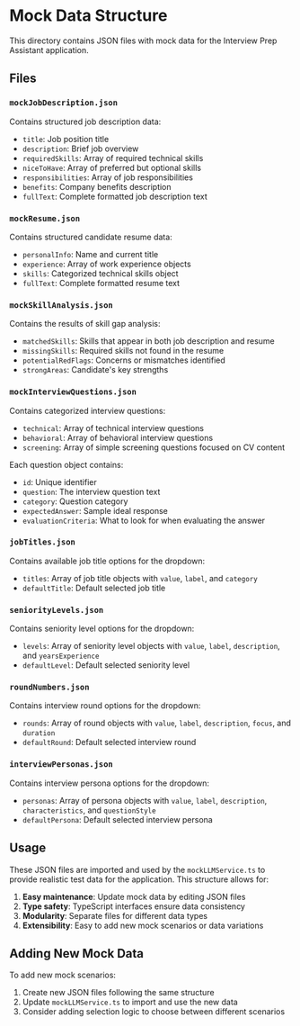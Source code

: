 # Mock Data Structure

This directory contains JSON files with mock data for the Interview Prep Assistant application.

## Files

### `mockJobDescription.json`
Contains structured job description data:
- `title`: Job position title
- `description`: Brief job overview
- `requiredSkills`: Array of required technical skills
- `niceToHave`: Array of preferred but optional skills
- `responsibilities`: Array of job responsibilities
- `benefits`: Company benefits description
- `fullText`: Complete formatted job description text

### `mockResume.json`
Contains structured candidate resume data:
- `personalInfo`: Name and current title
- `experience`: Array of work experience objects
- `skills`: Categorized technical skills object
- `fullText`: Complete formatted resume text

### `mockSkillAnalysis.json`
Contains the results of skill gap analysis:
- `matchedSkills`: Skills that appear in both job description and resume
- `missingSkills`: Required skills not found in the resume
- `potentialRedFlags`: Concerns or mismatches identified
- `strongAreas`: Candidate's key strengths

### `mockInterviewQuestions.json`
Contains categorized interview questions:
- `technical`: Array of technical interview questions
- `behavioral`: Array of behavioral interview questions
- `screening`: Array of simple screening questions focused on CV content

Each question object contains:
- `id`: Unique identifier
- `question`: The interview question text
- `category`: Question category
- `expectedAnswer`: Sample ideal response
- `evaluationCriteria`: What to look for when evaluating the answer

### `jobTitles.json`
Contains available job title options for the dropdown:
- `titles`: Array of job title objects with `value`, `label`, and `category`
- `defaultTitle`: Default selected job title

### `seniorityLevels.json`
Contains seniority level options for the dropdown:
- `levels`: Array of seniority level objects with `value`, `label`, `description`, and `yearsExperience`
- `defaultLevel`: Default selected seniority level

### `roundNumbers.json`
Contains interview round options for the dropdown:
- `rounds`: Array of round objects with `value`, `label`, `description`, `focus`, and `duration`
- `defaultRound`: Default selected interview round

### `interviewPersonas.json`
Contains interview persona options for the dropdown:
- `personas`: Array of persona objects with `value`, `label`, `description`, `characteristics`, and `questionStyle`
- `defaultPersona`: Default selected interview persona

## Usage

These JSON files are imported and used by the `mockLLMService.ts` to provide realistic test data for the application. This structure allows for:

1. **Easy maintenance**: Update mock data by editing JSON files
2. **Type safety**: TypeScript interfaces ensure data consistency
3. **Modularity**: Separate files for different data types
4. **Extensibility**: Easy to add new mock scenarios or data variations

## Adding New Mock Data

To add new mock scenarios:
1. Create new JSON files following the same structure
2. Update `mockLLMService.ts` to import and use the new data
3. Consider adding selection logic to choose between different scenarios
